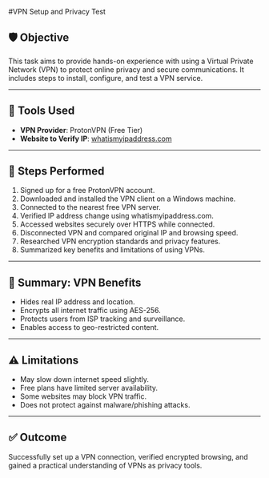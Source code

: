 #VPN Setup and Privacy Test

## 🛡️ Objective
This task aims to provide hands-on experience with using a Virtual Private Network (VPN) to protect online privacy and secure communications. It includes steps to install, configure, and test a VPN service.

---

## 🧰 Tools Used
- **VPN Provider**: ProtonVPN (Free Tier)
- **Website to Verify IP**: [whatismyipaddress.com](https://whatismyipaddress.com)

---

## 📝 Steps Performed

1. Signed up for a free ProtonVPN account.
2. Downloaded and installed the VPN client on a Windows machine.
3. Connected to the nearest free VPN server.
4. Verified IP address change using whatismyipaddress.com.
5. Accessed websites securely over HTTPS while connected.
6. Disconnected VPN and compared original IP and browsing speed.
7. Researched VPN encryption standards and privacy features.
8. Summarized key benefits and limitations of using VPNs.

---

## 🔐 Summary: VPN Benefits

- Hides real IP address and location.
- Encrypts all internet traffic using AES-256.
- Protects users from ISP tracking and surveillance.
- Enables access to geo-restricted content.

---

## ⚠️ Limitations

- May slow down internet speed slightly.
- Free plans have limited server availability.
- Some websites may block VPN traffic.
- Does not protect against malware/phishing attacks.

---

## ✅ Outcome
Successfully set up a VPN connection, verified encrypted browsing, and gained a practical understanding of VPNs as privacy tools.

